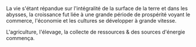 La vie s'étant répandue sur l'intégralité de la surface de la terre et dans les abysses, la croissance fut liée à une grande période de prospérité voyant le commerce, l'économie et les cultures se développer à grande vitesse.

  

L'agriculture, l'élevage, la collecte de ressources & des sources d'énergie commença.
